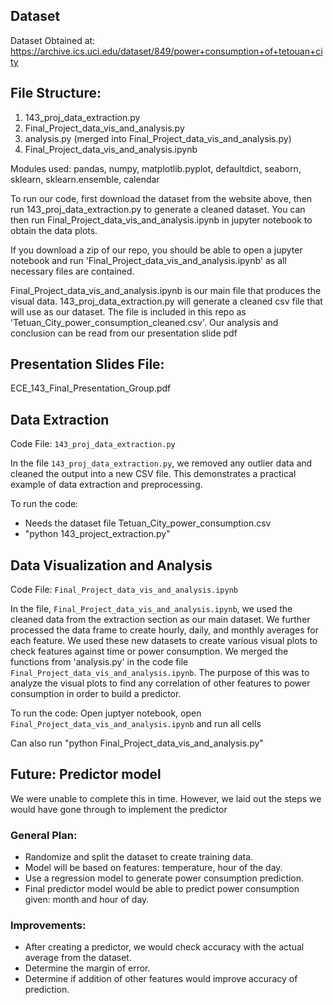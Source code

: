
## Dataset
Dataset Obtained at: https://archive.ics.uci.edu/dataset/849/power+consumption+of+tetouan+city

## File Structure:
1. 143_proj_data_extraction.py
3. Final_Project_data_vis_and_analysis.py
4. analysis.py (merged into Final_Project_data_vis_and_analysis.py)
5. Final_Project_data_vis_and_analysis.ipynb

Modules used: pandas, numpy, matplotlib.pyplot, defaultdict, seaborn, sklearn, sklearn.ensemble, calendar

To run our code, first download the dataset from the website above, then run 143_proj_data_extraction.py to generate a cleaned dataset. You can then run Final_Project_data_vis_and_analysis.ipynb in jupyter notebook to obtain the data plots.

If you download a zip of our repo, you should be able to open a jupyter notebook and run 'Final_Project_data_vis_and_analysis.ipynb' as all necessary files are contained. 

Final_Project_data_vis_and_analysis.ipynb is our main file that produces the visual data. 143_proj_data_extraction.py will generate a cleaned csv file that will use as our dataset. The file is included in this repo as 'Tetuan_City_power_consumption_cleaned.csv'. Our analysis and conclusion can be read from our presentation slide pdf

## Presentation Slides File:
ECE_143_Final_Presentation_Group.pdf

## Data Extraction
Code File: `143_proj_data_extraction.py`

In the file `143_proj_data_extraction.py`, we removed any outlier data and cleaned the output into a new CSV file. This demonstrates a practical example of data extraction and preprocessing.

To run the code: 
- Needs the dataset file Tetuan_City_power_consumption.csv
- "python 143_project_extraction.py"


## Data Visualization and Analysis
Code File: `Final_Project_data_vis_and_analysis.ipynb`

In the file,  `Final_Project_data_vis_and_analysis.ipynb`, we used the cleaned data from the extraction section as our main dataset. We further processed the data frame to create hourly, daily, and monthly averages for each feature. We used these new datasets to create various visual plots to check features against time or power consumption. We merged the functions from 'analysis.py' in the code file `Final_Project_data_vis_and_analysis.ipynb`. The purpose of this was to analyze the visual plots to find any correlation of other features to power consumption in order to build a predictor.

To run the code:
Open juptyer notebook, open `Final_Project_data_vis_and_analysis.ipynb` and run all cells

Can also run "python Final_Project_data_vis_and_analysis.py"

## Future: Predictor model
We were unable to complete this in time. However, we laid out the steps we would have gone through to implement the predictor

### General Plan:
- Randomize and split the dataset to create training data.
- Model will be based on features: temperature, hour of the day.
- Use a regression model to generate power consumption prediction.
- Final predictor model would be able to predict power consumption given: month and hour of day.

### Improvements:
- After creating a predictor, we would check accuracy with the actual average from the dataset.
- Determine the margin of error.
- Determine if addition of other features would improve accuracy of prediction.
